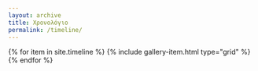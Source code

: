 ```yaml
---
layout: archive 
title: Χρονολόγιο 
permalink: /timeline/
---
```


<div class="grid__wrapper">
   {% for item in site.timeline %}
       {% include gallery-item.html type="grid" %}
   {% endfor %}
</div>

